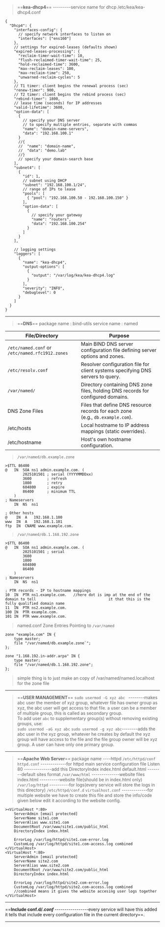 >==**kea-dhcp4**== ---------service name for dhcp
	/etc/kea/kea-dhcp4.conf
```
{
  "Dhcp4": {
    "interfaces-config": {
      // specify network interfaces to listen on
      "interfaces": ["ens160"]
    },
    // settings for expired-leases (defaults shown)
    "expired-leases-processing": {
      "reclaim-timer-wait-time": 10,
      "flush-reclaimed-timer-wait-time": 25,
      "hold-reclaimed-time": 3600,
      "max-reclaim-leases": 100,
      "max-reclaim-time": 250,
      "unwarned-reclaim-cycles": 5
    },
    // T1 timer: client begins the renewal process (sec)
    "renew-timer": 900,
    // T2 timer: client begins the rebind process (sec)
    "rebind-timer": 1800,
    // lease time (seconds) for IP addresses
    "valid-lifetime": 3600,
    "option-data": [
      {
        // specify your DNS server
        // to specify multiple entries, separate with commas
        "name": "domain-name-servers",
        "data": "192.168.100.1"
      }
      //{
      //  "name": "domain-name",
      //  "data": "demo.lab"
      //}
      // specify your domain-search base
    ],
    "subnet4": [
      {
        "id": 1,
        // subnet using DHCP
        "subnet": "192.168.100.1/24",
        // range of IPs to lease
        "pools": [
          { "pool": "192.168.100.50 - 192.168.100.150" }
        ],
        "option-data": [
          {
            // specify your gateway
            "name": "routers",
            "data": "192.168.100.254"
          }
        ]
      }
    ],

    // logging settings
    "loggers": [
      {
        "name": "kea-dhcp4",
        "output-options": [
          {
            "output": "/var/log/kea/kea-dhcp4.log"
          }
        ],
        "severity": "INFO",
        "debuglevel": 0
      }
    ]
  }
}

```
-------------------------

 >==**DNS**==
 >	package name : bind-utils
 >	 service name : named

| File/Directory                                  | Purpose                                                                          |
| ----------------------------------------------- | -------------------------------------------------------------------------------- |
| `/etc/named.conf` or `/etc/named.rfc1912.zones` | Main BIND DNS server configuration file defining server options and zones.       |
| `/etc/resolv.conf`                              | Resolver configuration file for client systems specifying DNS servers to query.  |
| `/var/named/`                                   | Directory containing DNS zone files, holding DNS records for configured domains. |
| DNS Zone Files                                  | Files that define DNS resource records for each zone (e.g., `db.example.com`).   |
| /etc/hosts                                      | Local hostname to IP address mappings (static overrides).                        |
| /etc/hostname                                   | Host's own hostname configuration.                                               |

>`/var/named/db.example.zone`
```
>$TTL 86400
@   IN  SOA ns1 admin.example.com. (
        2025101501 ; serial (YYYYMMDDxx)
        3600       ; refresh
        1800       ; retry
        604800     ; expire
        86400      ; minimum TTL
    )
; Nameservers
    IN  NS  ns1

; Other hosts
@    IN  A   192.168.1.100
www  IN  A   192.168.1.101
ftp  IN  CNAME www.example.com.

```
>`/var/named/db.1.168.192.zone`
```
>$TTL 86400
@   IN  SOA ns1 admin.example.com. (
        2025101501 ; serial
        3600
        1800
        604800
        86400
    )
; Nameservers
    IN  NS  ns1

; PTR records - IP to hostname mappings
10  IN  PTR ns1.example.com.   //here dot is imp at the end of the domain to tell                                 it that this is the fully qualified domain name
11  IN  PTR ns2.example.com.
100 IN  PTR example.com.
101 IN  PTR www.example.com.

```
>named.conf Zone Entries Pointing to `/var/named`
```
zone "example.com" IN {
    type master;
    file "/var/named/db.example.zone`";
};

zone "1.168.192.in-addr.arpa" IN {
    type master;
    file "/var/named/db.1.168.192.zone";
};

```
>simple thing is to just make an copy of /var/named/named.localhost for the zone file
--------------------------

>==**USER MANAGEMENT**==
	`sudo usermod -G xyz abc ` --------makes abc user the member of xyz group, whatever file                                                               has owner group as xyz, the abc user will get access to                                                                that file. a user can be a member of multiple group, this                                                              is called as secondary group.                                              To add user `abc` to supplementary group(s) without removing existing groups, use:  
	`sudo usermod -aG xyz abc`
	`sudo usermod -g xyz abc`--------adds the abc user in the xyz group, whatever he creates                                                              by default the xyz group will have access to the file and                                                              the file group owner will be xyz group. A user can have                                                              only one primary group.
-------------------------------------------------------------------------

>==**Apache Web Server**==
> package name ----httpd
> 	`/etc/httpd/conf` 
> 		`httpd.conf` -------------for httpd main service configuration file
> 			Listen 80 --------------add this
> 			DirectoryIndex    index.html     default.html --------default sites format
> 	`/var/www/html` --------------website files
> 			index.html ----------website file(should be in index.html only)
> 	`/var/log/httpd` ----------for logs(every service will store the logs in this directory)
> 	`/etc/httpd/conf.d`
> 		`virtualhost.conf` -------------for multiple website we have to create this file and                                                           store the info/code given below edit it according to                                                        the website config.
```
><VirtualHost *:80>
    ServerAdmin [email protected]
    ServerName site1.com
    ServerAlias www.site1.com
    DocumentRoot /var/www/site1.com/public_html
    DirectoryIndex index.html

    ErrorLog /var/log/httpd/site1.com-error.log
    CustomLog /var/log/httpd/site1.com-access.log combined
</VirtualHost>
<VirtualHost *:80>
    ServerAdmin [email protected]
    ServerName site2.com
    ServerAlias www.site2.com
    DocumentRoot /var/www/site2.com/public_html
    DirectoryIndex index.html

    ErrorLog /var/log/httpd/site2.com-error.log
    CustomLog /var/log/httpd/site2.com-access.log combined
    //combined means it gives the website accesing user logs together
</VirtualHost>

```

--------------------------------------------------------------------------
==**Include conf.d/*.conf*** -----------------every service will have this added it tells that include every                                                                  configuration file in the current directory==.

------------------------------
